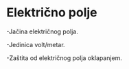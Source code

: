 # Električno polje

-Jačina električnog polja.

-Jedinica volt/metar.

-Zaštita od električnog polja oklapanjem.

